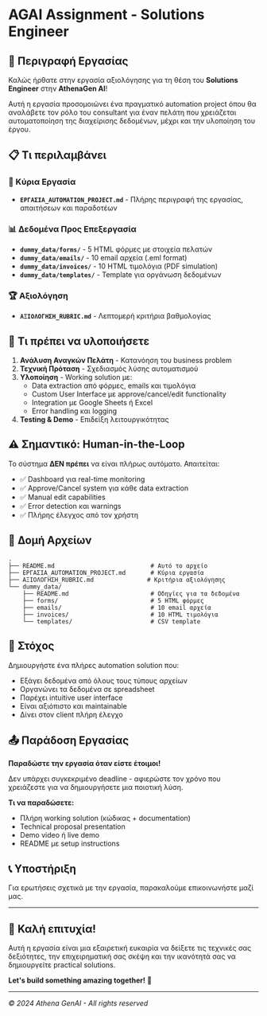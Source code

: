 # AGAI Assignment - Solutions Engineer

## 🎯 Περιγραφή Εργασίας

Καλώς ήρθατε στην εργασία αξιολόγησης για τη θέση του **Solutions Engineer** στην **AthenaGen AI**!

Αυτή η εργασία προσομοιώνει ένα πραγματικό automation project όπου θα αναλάβετε τον ρόλο του consultant για έναν πελάτη που χρειάζεται αυτοματοποίηση της διαχείρισης δεδομένων, μέχρι και την υλοποίηση του έργου.

## 📋 Τι περιλαμβάνει

### 📄 Κύρια Εργασία
- **`ΕΡΓΑΣΙΑ_AUTOMATION_PROJECT.md`** - Πλήρης περιγραφή της εργασίας, απαιτήσεων και παραδοτέων

### 📊 Δεδομένα Προς Επεξεργασία
- **`dummy_data/forms/`** - 5 HTML φόρμες με στοιχεία πελατών
- **`dummy_data/emails/`** - 10 email αρχεία (.eml format)
- **`dummy_data/invoices/`** - 10 HTML τιμολόγια (PDF simulation)
- **`dummy_data/templates/`** - Template για οργάνωση δεδομένων

### 🏆 Αξιολόγηση
- **`ΑΞΙΟΛΟΓΗΣΗ_RUBRIC.md`** - Λεπτομερή κριτήρια βαθμολογίας

## 🚀 Τι πρέπει να υλοποιήσετε

1. **Ανάλυση Αναγκών Πελάτη** - Κατανόηση του business problem
2. **Τεχνική Πρόταση** - Σχεδιασμός λύσης αυτοματισμού
3. **Υλοποίηση** - Working solution με:
   - Data extraction από φόρμες, emails και τιμολόγια
   - Custom User Interface με approve/cancel/edit functionality
   - Integration με Google Sheets ή Excel
   - Error handling και logging
4. **Testing & Demo** - Επιδείξη λειτουργικότητας

## ⚠️ Σημαντικό: Human-in-the-Loop

Το σύστημα **ΔΕΝ πρέπει** να είναι πλήρως αυτόματο. Απαιτείται:
- ✅ Dashboard για real-time monitoring
- ✅ Approve/Cancel system για κάθε data extraction
- ✅ Manual edit capabilities
- ✅ Error detection και warnings
- ✅ Πλήρης έλεγχος από τον χρήστη

## 📁 Δομή Αρχείων

```
.
├── README.md                           # Αυτό το αρχείο
├── ΕΡΓΑΣΙΑ_AUTOMATION_PROJECT.md       # Κύρια εργασία
├── ΑΞΙΟΛΟΓΗΣΗ_RUBRIC.md               # Κριτήρια αξιολόγησης
└── dummy_data/
    ├── README.md                       # Οδηγίες για τα δεδομένα
    ├── forms/                          # 5 HTML φόρμες
    ├── emails/                         # 10 email αρχεία
    ├── invoices/                       # 10 HTML τιμολόγια
    └── templates/                      # CSV template
```

## 🎯 Στόχος

Δημιουργήστε ένα πλήρες automation solution που:
- Εξάγει δεδομένα από όλους τους τύπους αρχείων
- Οργανώνει τα δεδομένα σε spreadsheet
- Παρέχει intuitive user interface
- Είναι αξιόπιστο και maintainable
- Δίνει στον client πλήρη έλεγχο

## 📤 Παράδοση Εργασίας

**Παραδώστε την εργασία όταν είστε έτοιμοι!**

Δεν υπάρχει συγκεκριμένο deadline - αφιερώστε τον χρόνο που χρειάζεστε για να δημιουργήσετε μια ποιοτική λύση.

**Τι να παραδώσετε:**
- Πλήρη working solution (κώδικας + documentation)
- Technical proposal presentation
- Demo video ή live demo
- README με setup instructions

## 📞 Υποστήριξη

Για ερωτήσεις σχετικά με την εργασία, παρακαλούμε επικοινωνήστε μαζί μας.

---

## 🌟 Καλή επιτυχία!

Αυτή η εργασία είναι μια εξαιρετική ευκαιρία να δείξετε τις τεχνικές σας δεξιότητες, την επιχειρηματική σας σκέψη και την ικανότητά σας να δημιουργείτε practical solutions.

**Let's build something amazing together!** 🚀

---

*© 2024 Athena GenAI - All rights reserved* 